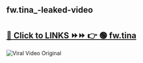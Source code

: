 
 ## fw.tina_-leaked-video 

# <h2><a href="https://clipsfans.com/fw.tina_&ref=git">🔗 Click to LINKS ⏩⏩ 👉 🟢 fw.tina  </a></h2>

<a href="https://clipsfans.com/fw.tina_&ref=git" rel="nofollow" data-target="animated-image.originalLink"><img src="https://i.ibb.co.com/xMMVF88/686577567.gif" alt="Viral Video Original" style="max-width: 100%; display: inline-block;" data-target="animated-image.originalImage"></a>

